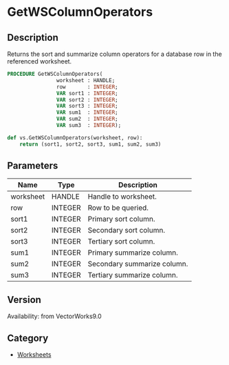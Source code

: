 # GetWSColumnOperators

## Description
Returns the sort and summarize column operators for a database row in the referenced worksheet.

```pascal
PROCEDURE GetWSColumnOperators(
				worksheet : HANDLE;
				row       : INTEGER;
				VAR sort1 : INTEGER;
				VAR sort2 : INTEGER;
				VAR sort3 : INTEGER;
				VAR sum1  : INTEGER;
				VAR sum2  : INTEGER;
				VAR sum3  : INTEGER);
```

```python
def vs.GetWSColumnOperators(worksheet, row):
    return (sort1, sort2, sort3, sum1, sum2, sum3)
```

## Parameters
|Name|Type|Description|
|---|---|---|
|worksheet|HANDLE|Handle to worksheet.|
|row|INTEGER|Row to be queried.|
|sort1|INTEGER|Primary sort column.|
|sort2|INTEGER|Secondary sort column.|
|sort3|INTEGER|Tertiary sort column.|
|sum1|INTEGER|Primary summarize column.|
|sum2|INTEGER|Secondary summarize column.|
|sum3|INTEGER|Tertiary summarize column.|

## Version
Availability: from VectorWorks9.0

## Category
* [Worksheets](../Categories/Worksheets.md)
